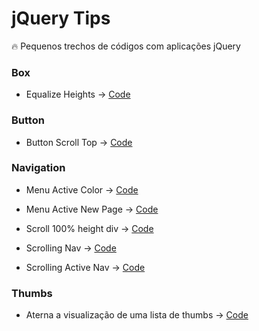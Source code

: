# jQuery Tips
:fire: Pequenos trechos de códigos com aplicações jQuery

### Box
- Equalize Heights -> [Code](https://github.com/theandersonn/jquery-tips/blob/master/tips/equalize-heights.html) 

### Button
- Button Scroll Top -> [Code](https://github.com/theandersonn/jquery-tips/blob/master/tips/button-scroll-top.html) 

### Navigation
- Menu Active Color -> [Code](https://github.com/theandersonn/jquery-tips/blob/master/tips/menu-active-color.html) 

- Menu Active New Page -> [Code](https://github.com/theandersonn/jquery-tips/blob/master/tips/menu-active-new-page/index.html) 

- Scroll 100% height div -> [Code](https://github.com/theandersonn/jquery-tips/blob/master/tips/scroll-100-height-div.html) 

- Scrolling Nav -> [Code](https://github.com/theandersonn/jquery-tips/blob/master/tips/scrolling-nav.html) 

- Scrolling Active Nav -> [Code](https://github.com/theandersonn/jquery-tips/blob/master/tips/scrolling-active-nav.html) 

### Thumbs
- Aterna a visualização de uma lista de thumbs -> [Code](https://github.com/theandersonn/jquery-tips/blob/master/tips/hide-show-thumb-list.html) 